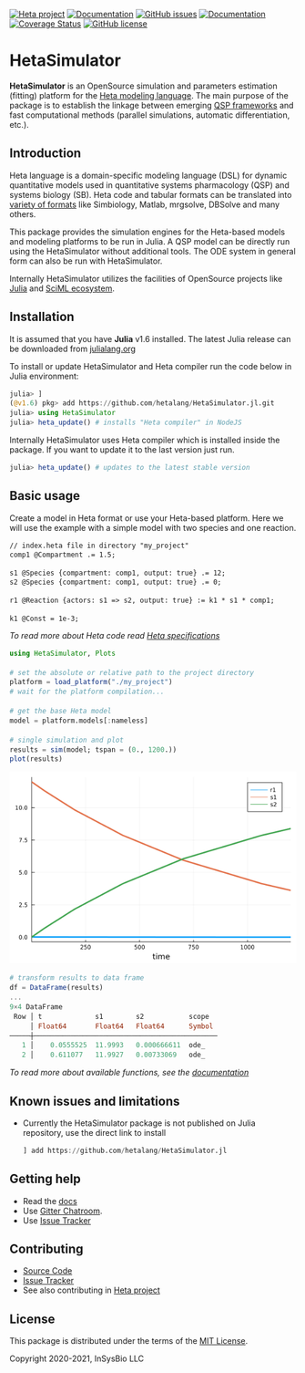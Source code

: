 [![Heta project](https://img.shields.io/badge/%CD%B1-Heta_project-blue)](https://hetalang.github.io/)
[![Documentation](https://img.shields.io/badge/docs-dev-blue.svg)](https://hetalang.github.io/HetaSimulator.jl/dev/)
[![GitHub issues](https://img.shields.io/github/issues/hetalang/HetaSimulator.jl.svg)](https://GitHub.com/hetalang/HetaSimulator.jl/issues/)
[![Documentation](https://github.com/hetalang/HetaSimulator.jl/actions/workflows/gh-pages.yml/badge.svg)](https://github.com/hetalang/HetaSimulator.jl/actions/workflows/gh-pages.yml)
[![Coverage Status](https://coveralls.io/repos/github/hetalang/HetaSimulator.jl/badge.svg?branch=master)](https://coveralls.io/github/hetalang/HetaSimulator.jl?branch=master)
[![GitHub license](https://img.shields.io/github/license/hetalang/HetaSimulator.jl.svg)](https://github.com/hetalang/HetaSimulator.jl/blob/master/LICENSE)

# HetaSimulator

**HetaSimulator** is an OpenSource simulation and parameters estimation (fitting) platform for the [Heta modeling language](https://hetalang.github.io/#/). 
The main purpose of the package is to establish the linkage between emerging [QSP frameworks](https://en.wikipedia.org/wiki/Quantitative_systems_pharmacology) and fast computational methods (parallel simulations, automatic differentiation, etc.).

## Introduction

Heta language is a domain-specific modeling language (DSL) for dynamic quantitative models used in quantitative systems pharmacology (QSP) and systems biology (SB). Heta code and tabular formats can be translated into [variety of formats](https://hetalang.github.io/#/heta-compiler/?id=supported-tools) like Simbiology, Matlab, mrgsolve, DBSolve and many others.

This package provides the simulation engines for the Heta-based models and modeling platforms to be run in Julia. A QSP model can be directly run using the HetaSimulator without additional tools. The ODE system in general form can also be run with HetaSimulator.

Internally HetaSimulator utilizes the facilities of OpenSource projects like [Julia](https://julialang.org/) and [SciML ecosystem](https://sciml.ai/).

## Installation

It is assumed that you have **Julia** v1.6 installed. The latest Julia release can be downloaded from [julialang.org](https://julialang.org/downloads/)

To install or update HetaSimulator and Heta compiler run the code below in Julia environment:

```julia
julia> ]
(@v1.6) pkg> add https://github.com/hetalang/HetaSimulator.jl.git
julia> using HetaSimulator
julia> heta_update() # installs "Heta compiler" in NodeJS
```

Internally HetaSimulator uses Heta compiler which is installed inside the package. If you want to update it to the last version just run.
```julia
julia> heta_update() # updates to the latest stable version
```

## Basic usage

Create a model in Heta format or use your Heta-based platform.
Here we will use the example with a simple model with two species and one reaction.

```heta
// index.heta file in directory "my_project"
comp1 @Compartment .= 1.5;

s1 @Species {compartment: comp1, output: true} .= 12;
s2 @Species {compartment: comp1, output: true} .= 0;

r1 @Reaction {actors: s1 => s2, output: true} := k1 * s1 * comp1;

k1 @Const = 1e-3;
```

*To read more about Heta code read [Heta specifications](https://hetalang.github.io/#/specifications/)*

```julia
using HetaSimulator, Plots

# set the absolute or relative path to the project directory
platform = load_platform("./my_project")
# wait for the platform compilation...

# get the base Heta model
model = platform.models[:nameless]

# single simulation and plot
results = sim(model; tspan = (0., 1200.))
plot(results)
```

![Plot](./plot0.png)

```julia
# transform results to data frame
df = DataFrame(results)
...
9×4 DataFrame
 Row │ t             s1        s2           scope  
     │ Float64       Float64   Float64      Symbol 
─────┼─────────────────────────────────────────────
   1 │    0.0555525  11.9993   0.000666611  ode_
   2 │    0.611077   11.9927   0.00733069   ode_
```

*To read more about available functions, see the [documentation](https://hetalang.github.io/HetaSimulator.jl/dev/)*

## Known issues and limitations

- Currently the HetaSimulator package is not published on Julia repository, use the direct link to install 
   ```julia
   ] add https://github.com/hetalang/HetaSimulator.jl
   ```

## Getting help

- Read the [docs](https://hetalang.github.io/HetaSimulator.jl/dev/)
- Use [Gitter Chatroom](https://gitter.im/hetalang/community?utm_source=readme).
- Use [Issue Tracker](https://github.com/hetalang/HetaSimulator.jl/issues)

## Contributing

- [Source Code](https://github.com/hetalang/HetaSimulator.jl)
- [Issue Tracker](https://github.com/hetalang/HetaSimulator.jl/issues)
- See also contributing in [Heta project](https://hetalang.github.io/#/CONTRIBUTING)

## License

This package is distributed under the terms of the [MIT License](./LICENSE).

Copyright 2020-2021, InSysBio LLC
